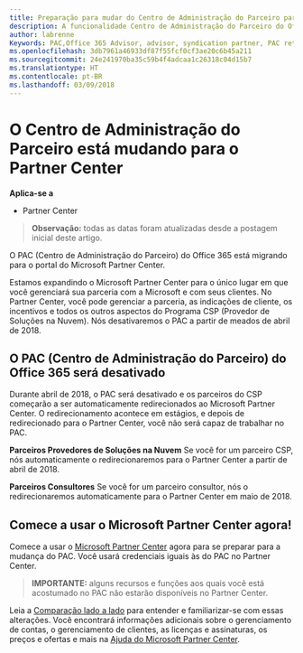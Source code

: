 ```yaml
---
title: Preparação para mudar do Centro de Administração do Parceiro para o Partner Center | Partner Center
description: A funcionalidade Centro de Administração do Parceiro do Office 365 está mudando para o Partner Center.
author: labrenne
Keywords: PAC,Office 365 Advisor, advisor, syndication partner, PAC retire, PAC retiring
ms.openlocfilehash: 3db7961a46933df87f55fcf0cf3ae20c6b45a211
ms.sourcegitcommit: 24e241970ba35c59b4f4adcaa1c26318c04d15b7
ms.translationtype: HT
ms.contentlocale: pt-BR
ms.lasthandoff: 03/09/2018
---
```

# <a name="partner-admin-center-is-moving-to-partner-center"></a>O Centro de Administração do Parceiro está mudando para o Partner Center

**Aplica-se a**

-  Partner Center

>**Observação:** todas as datas foram atualizadas desde a postagem inicial deste artigo.

O PAC (Centro de Administração do Parceiro) do Office 365 está migrando para o portal do Microsoft Partner Center.

Estamos expandindo o Microsoft Partner Center para o único lugar em que você gerenciará sua parceria com a Microsoft e com seus clientes. No Partner Center, você pode gerenciar a parceria, as indicações de cliente, os incentivos e todos os outros aspectos do Programa CSP (Provedor de Soluções na Nuvem). Nós desativaremos o PAC a partir de meados de abril de 2018.

## <a name="the-office-365-partner-admin-center-pac-will-be-retired"></a>O PAC (Centro de Administração do Parceiro) do Office 365 será desativado

Durante abril de 2018, o PAC será desativado e os parceiros do CSP começarão a ser automaticamente redirecionados ao Microsoft Partner Center. O redirecionamento acontece em estágios, e depois de redirecionado para o Partner Center, você não será capaz de trabalhar no PAC. 

**Parceiros Provedores de Soluções na Nuvem** Se você for um parceiro CSP, nós automaticamente o redirecionaremos para o Partner Center a partir de abril de 2018. 

**Parceiros Consultores** Se você for um parceiro consultor, nós o redirecionaremos automaticamente para o Partner Center em maio de 2018.


## <a name="start-using-the-microsoft-partner-center-now"></a>Comece a usar o Microsoft Partner Center agora!

Comece a usar o [Microsoft Partner Center](https://partnercenter.microsoft.com/) agora para se preparar para a mudança do PAC.  Você usará credenciais iguais às do PAC no Partner Center. 

>**IMPORTANTE:** alguns recursos e funções aos quais você está acostumado no PAC não estarão disponíveis no Partner Center.

 Leia a [Comparação lado a lado](moving-from-pac-to-pc.md) para entender e familiarizar-se com essas alterações.  Você encontrará informações adicionais sobre o gerenciamento de contas, o gerenciamento de clientes, as licenças e assinaturas, os preços e ofertas e mais na [Ajuda do Microsoft Partner Center](https://partnercenter.microsoft.com/partner/help).

 